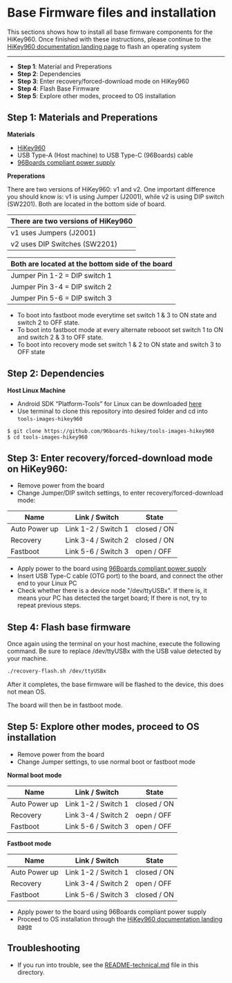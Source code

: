 # Base Firmware files and installation

This sections shows how to install all base firmware components for the HiKey960. Once finished with these instructions, please continue to the [HiKey960 documentation landing page](https://github.com/sdrobertw/HiKey960/blob/master/README.md) to flash an operating system

***

- **Step 1**: Material and Preperations
- **Step 2**: Dependencies
- **Step 3**: Enter recovery/forced-download mode on HiKey960
- **Step 4**: Flash Base Firmware
- **Step 5**: Explore other modes, proceed to OS installation

## Step 1: Materials and Preperations

**Materials**

- [HiKey960](http://www.96boards.org/product/hikey960/)
- USB Type-A (Host machine) to USB Type-C (96Boards) cable
- [96Boards compliant power supply](http://www.96boards.org/product/power/)

**Preperations**

There are two versions of HiKey960: v1 and v2. One important difference you should know is: v1 is using Jumper (J2001), while v2 is using DIP switch (SW2201). Both are located in the bottom side of board.

There are two versions of HiKey960  |
----------------------------------- |
v1 uses Jumpers (J2001)             |
v2 uses DIP Switches (SW2201)       |

Both are located at the bottom side of the board  |
------------------------------------------------- |
Jumper Pin 1-2 = DIP switch 1                     |
Jumper Pin 3-4 = DIP switch 2                     |
Jumper Pin 5-6 = DIP switch 3                     |

- To boot into fastboot mode everytime set switch 1 & 3 to ON state
  and switch 2 to OFF state.
- To boot into fastboot mode at every alternate rebooot set switch 1
  to ON and switch 2 & 3 to OFF state.
- To boot into recovery mode set switch 1 & 2 to ON state and switch 3
  to OFF state

## Step 2: Dependencies

**Host Linux Machine**

- Android SDK “Platform-Tools” for Linux can be downloaded <a href="https://developer.android.com/studio/releases/platform-tools.html" target="_blank">here</a>
- Use terminal to clone this repository into desired folder and cd into `tools-images-hikey960`

```shell
$ git clone https://github.com/96boards-hikey/tools-images-hikey960
$ cd tools-images-hikey960
```

## Step 3: Enter recovery/forced-download mode on HiKey960:

* Remove power from the board
* Change Jumper/DIP switch settings, to enter recovery/forced-download mode:

Name          | Link / Switch       | State
------------- | ------------------- | ----------
Auto Power up | Link 1-2 / Switch 1 | closed / ON
Recovery      | Link 3-4 / Switch 2 | closed / ON
Fastboot      | Link 5-6 / Switch 3 | open / OFF

* Apply power to the board using [96Boards compliant power supply](http://www.96boards.org/product/power/)
* Insert USB Type-C cable (OTG port) to the board, and connect the other end to your Linux PC
* Check whether there is a device node "/dev/ttyUSBx". If there is, it means your PC has detected the target board; If there is not, try to repeat previous steps.

## Step 4: Flash base firmware

Once again using the terminal on your host machine, execute the following command. Be sure to replace /dev/ttyUSBx with the USB value detected by your machine.

```sh
./recovery-flash.sh /dev/ttyUSBx
```

After it completes, the base firmware will be flashed to the device, this does not mean OS.

The board will then be in fastboot mode.

## Step 5: Explore other modes, proceed to OS installation

- Remove power from the board
- Change Jumper settings, to use normal boot or fastboot mode

**Normal boot mode**

Name          | Link / Switch       | State
------------- | ------------------- | ----------
Auto Power up | Link 1-2 / Switch 1 | closed / ON
Recovery      | Link 3-4 / Switch 2 | oepn / OFF
Fastboot      | Link 5-6 / Switch 3 | open / OFF

**Fastboot mode**

Name          | Link / Switch       | State
------------- | ------------------- | ----------
Auto Power up | Link 1-2 / Switch 1 | closed / ON
Recovery      | Link 3-4 / Switch 2 | open / OFF
Fastboot      | Link 5-6 / Switch 3 | closed / ON

- Apply power to the board using 96Boards compliant power supply
- Proceed to OS installation through the [HiKey960 documentation landing page](https://github.com/sdrobertw/HiKey960/blob/master/README.md)

## Troubleshooting

* If you run into trouble, see the [README-technical.md](README-technical.md) file in this directory.
